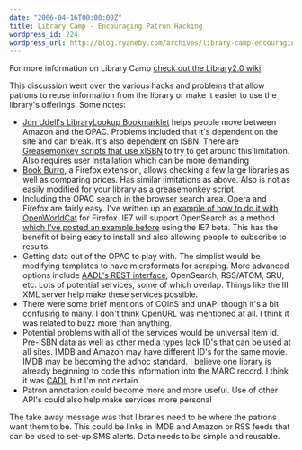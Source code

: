 ```yaml
---
date: "2006-04-16T00:00:00Z"
title: Library Camp - Encouraging Patron Hacking
wordpress_id: 224
wordpress_url: http://blog.ryaneby.com/archives/library-camp-encouraging-patron-hacking/
---
```

For more information on Library Camp <a href="http://wiki.library2.net/index.php/Main_Page">check out the Library2.0 wiki</a>.

This discussion went over the various hacks and problems that allow patrons to reuse information from the library or make it easier to use the library's offerings. Some notes:

<ul>
<li><a href="http://weblog.infoworld.com/udell/stories/2002/12/11/librarylookup.html">Jon Udell's LibraryLookup Bookmarklet</a> helps people move between Amazon and the OPAC. Problems included that it's dependent on the site and can break. It's also dependent on ISBN. There are <a href="http://weblog.infoworld.com/udell/2006/01/30.html#a1378">Greasemonkey scripts that use xISBN</a> to try to get around this limitation. Also requires user installation which can be more demanding</li>
<li><a href="http://www.bookburro.org/">Book Burro</a>, a Firefox extension, allows checking a few large libraries as well as comparing prices. Has similar limitations as above. Also is not as easily modified for your library as a greasemonkey script.</li>
<li>Including the OPAC search in the browser search area. Opera and Firefox are fairly easy. I've written up an <a href="http://libdev.plymouth.edu/post/31">example of how to do it with OpenWorldCat</a> for Firefox. IE7 will support OpenSearch as a method <a href="http://blog.ryaneby.com/archives/opensearch-ie7-and-the-opac/">which I've posted an example before</a> using the IE7 beta. This has the benefit of being easy to install and also allowing people to subscribe to results.</li>
<li>Getting data out of the OPAC to play with. The simplist would be modifying templates to have microformats for scraping. More advanced options include <a href="http://www.blyberg.net/2006/01/26/major-enhancements-for-patron-rest/">AADL's REST interface</a>, OpenSearch, RSS/ATOM, SRU, etc. Lots of potential services, some of which overlap. Things like the III XML server help make these services possible.</li>
<li>There were some brief mentions of COinS and unAPI though it's a bit confusing to many. I don't think OpenURL was mentioned at all. I think it was related to buzz more than anything.</li>
<li>Potential problems with all of the services would be universal item id. Pre-ISBN data as well as other media types lack ID's that can be used at all sites. IMDB and Amazon may have different ID's for the same movie. IMDB may be becoming the adhoc standard. I believe one library is already beginning to code this information into the MARC record. I think it was <a href="http://cadl.org">CADL</a> but I'm not certain.</li>
<li>Patron annotation could become more and more useful. Use of other API's could also help make services more personal</li>
</ul>

The take away message was that libraries need to be where the patrons want them to be. This could be links in IMDB and Amazon or RSS feeds that can be used to set-up SMS alerts. Data needs to be simple and reusable.
